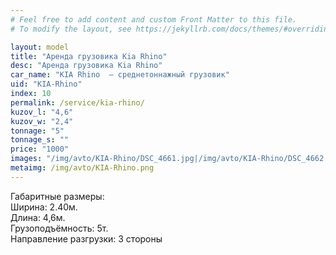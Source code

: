 ```yaml
---
# Feel free to add content and custom Front Matter to this file.
# To modify the layout, see https://jekyllrb.com/docs/themes/#overriding-theme-defaults

layout: model
title: "Аренда грузовика Kia Rhino"
desc: "Аренда грузовика Kia Rhino"
car_name: "KIA Rhino  – среднетоннажный грузовик"
uid: "KIA-Rhino"
index: 10
permalink: /service/kia-rhino/
kuzov_l: "4,6"
kuzov_w: "2,4"
tonnage: "5"
tonnage_s: ""
price: "1000"
images: "/img/avto/KIA-Rhino/DSC_4661.jpg|/img/avto/KIA-Rhino/DSC_4662.jpg|/img/avto/KIA-Rhino/DSC_4665.jpg"
metaimg: /img/avto/KIA-Rhino.png
---
```


Габаритные размеры:  
Ширина: 2.40м.  
Длина: 4,6м.  
Грузоподъёмность: 5т.  
Направление разгрузки: 3 стороны  